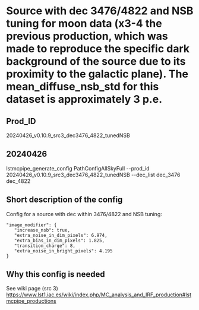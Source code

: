 # Source with dec 3476/4822 and NSB tuning for moon data (x3-4 the previous production, which was made to reproduce the specific dark background of the source due to its proximity to the galactic plane). The mean_diffuse_nsb_std for this dataset is approximately 3 p.e.

## Prod_ID
20240426_v0.10.9_src3_dec3476_4822_tunedNSB

## 20240426
lstmcpipe_generate_config PathConfigAllSkyFull --prod_id 20240426_v0.10.9_src3_dec3476_4822_tunedNSB --dec_list dec_3476 dec_4822

## Short description of the config

Config for a source with dec within 3476/4822 and NSB tuning:

    "image_modifier": {
       "increase_nsb": true,
       "extra_noise_in_dim_pixels": 6.974,
       "extra_bias_in_dim_pixels": 1.825,
       "transition_charge": 8,
       "extra_noise_in_bright_pixels": 4.195
    }	

## Why this config is needed 

See wiki page (src 3)
https://www.lst1.iac.es/wiki/index.php/MC_analysis_and_IRF_production#lstmcpipe_productions
